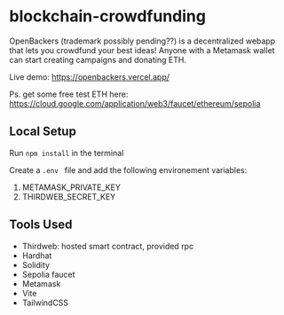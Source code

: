 # blockchain-crowdfunding
OpenBackers (trademark possibly pending??) is a decentralized webapp that lets you crowdfund your best ideas! Anyone with a Metamask wallet can start creating campaigns and donating ETH.

Live demo: https://openbackers.vercel.app/

Ps. get some free test ETH here: https://cloud.google.com/application/web3/faucet/ethereum/sepolia

## Local Setup
Run `npm install` in the terminal

Create a `.env ` file and add the following environement variables:
1. METAMASK_PRIVATE_KEY
2. THIRDWEB_SECRET_KEY

## Tools Used
- Thirdweb: hosted smart contract, provided rpc
- Hardhat
- Solidity
- Sepolia faucet
- Metamask
- Vite
- TailwindCSS
